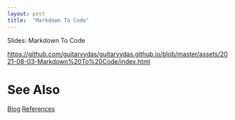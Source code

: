 ```yaml
---
layout: post
title:  "Markdown To Code"
---
```

Slides: Markdown To Code

https://github.com/guitarvydas/guitarvydas.github.io/blob/master/assets/2021-08-03-Markdown%20To%20Code/index.html

# See Also

[Blog](https://guitarvydas.github.io)
[References](https://guitarvydas.github.io/2021/01/14/References.html)

<script src="https://utteranc.es/client.js" 
        repo="guitarvydas/guitarvydas.github.io" 
        issue-term="pathname" 
        theme="github-light" 
        crossorigin="anonymous" 
        async> 
</script> 
